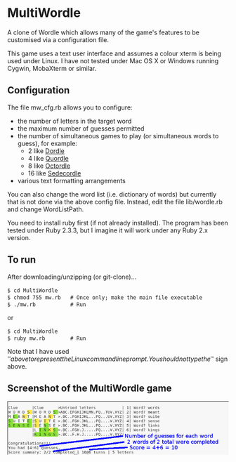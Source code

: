 # MultiWordle

A clone of Wordle which allows many of the game's features to be customised
via a configuration file.

This game uses a text user interface and assumes a colour xterm is being
used under Linux. I have not tested under Mac OS X or Windows running
Cygwin, MobaXterm or similar.


## Configuration

The file mw_cfg.rb allows you to configure:

- the number of letters in the target word
- the maximum number of guesses permitted
- the number of simultaneous games to play (or simultaneous words to guess), 
  for example:
  * 2 like [Dordle](https://zaratustra.itch.io/dordle)
  * 4 like [Quordle](https://www.quordle.com)
  * 8 like [Octordle](https://octordle.com/)
  * 16 like [Sedecordle](https://www.sedecordle.com/)
- various text formatting arrangements

You can also change the word list (i.e. dictionary of words) but currently
that is not done via the above config file. Instead, edit the file
lib/wordle.rb and change WordListPath.

You need to install ruby first (if not already installed). The program
has been tested under Ruby 2.3.3, but I imagine it will work under any
Ruby 2.x version.


## To run

After downloading/unzipping (or git-clone)...

```
$ cd MultiWordle
$ chmod 755 mw.rb   # Once only; make the main file executable
$ ./mw.rb           # Run
```

or

```
$ cd MultiWordle
$ ruby mw.rb        # Run
```

Note that I have used '$' above to represent the Linux command
line prompt. You should not type the '$' sign above.


## Screenshot of the MultiWordle game

![Screenshot of MultiWordle game](/assets/images/multiwordle1a.png)

